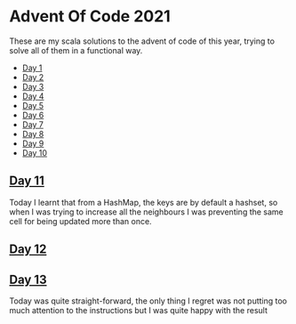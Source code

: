 # Advent Of Code 2021 

These are my scala solutions to the advent of code of this year, trying to solve all of them in a functional way.

* [Day 1](/src/main/scala/submarine/DepthIncrease.scala)
* [Day 2](/src/main/scala/submarine/Position.scala)
* [Day 3](/src/main/scala/submarine/BinaryDiagnostic.scala)
* [Day 4](/src/main/scala/submarine/Bingo.scala)
* [Day 5](/src/main/scala/submarine/Vents.scala)
* [Day 6](/src/main/scala/submarine/Lanternfish.scala)
* [Day 7](/src/main/scala/submarine/Crabs.scala)
* [Day 8](/src/main/scala/submarine/Segments.scala)
* [Day 9](/src/main/scala/submarine/Lava.scala)
* [Day 10](/src/main/scala/submarine/Syntax.scala)

## [Day 11](/src/main/scala/submarine/Octopus.scala)

Today I learnt that from a HashMap, the keys are by default a hashset, so when I was trying to increase all the neighbours I was preventing the same cell for being updated more than once.

## [Day 12](/src/main/scala/submarine/Passage.scala)

## [Day 13](/src/main/scala/submarine/Origami.scala)

Today was quite straight-forward, the only thing I regret was not putting too much attention to the instructions but I was quite happy with the result
